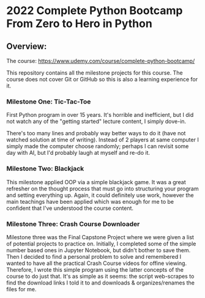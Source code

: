 # 2022 Complete Python Bootcamp From Zero to Hero in Python

<h2>Overview:</h2>

The course: https://www.udemy.com/course/complete-python-bootcamp/

This repository contains all the milestone projects for this course. The course does not cover Git or GitHub so this is also a learning experience for it.

<h3>Milestone One: Tic-Tac-Toe</h3>

First Python program in over 15 years. It's horrible and inefficient, but I did not watch any of the "getting started" lecture content, I simply dove-in.

There's too many lines and probably way better ways to do it (have not watched solution at time of writing). Instead of 2 players at same computer I simply made the computer choose randomly; perhaps I can revisit some day with AI, but I'd probably laugh at myself and re-do it.

<h3>Milestone Two: Blackjack</h3>

This milestone applied OOP via a simple blackjack game. It was a great refresher on the thought process that must go into structuring your program and setting everything up. Again, it could definitely use work, however the main teachings have been applied which was enough for me to be confident that I've understood the course content.

<h3>Milestone Three: Crash Course Downloader</h3>

Milestone three was the Final Capstone Project where we were given a list of potential projects to practice on. Initially, I completed some of the simple number based ones in Jupyter Notebook, but didn't bother to save them. Then I decided to find a personal problem to solve and remembered I wanted to have all the practical Crash Course videos for offine viewing. Therefore, I wrote this simple program using the latter concepts of the course to do just that. It's as simple as it seems: the script web-scrapes to find the download links I told it to and downloads & organizes/renames the files for me.
